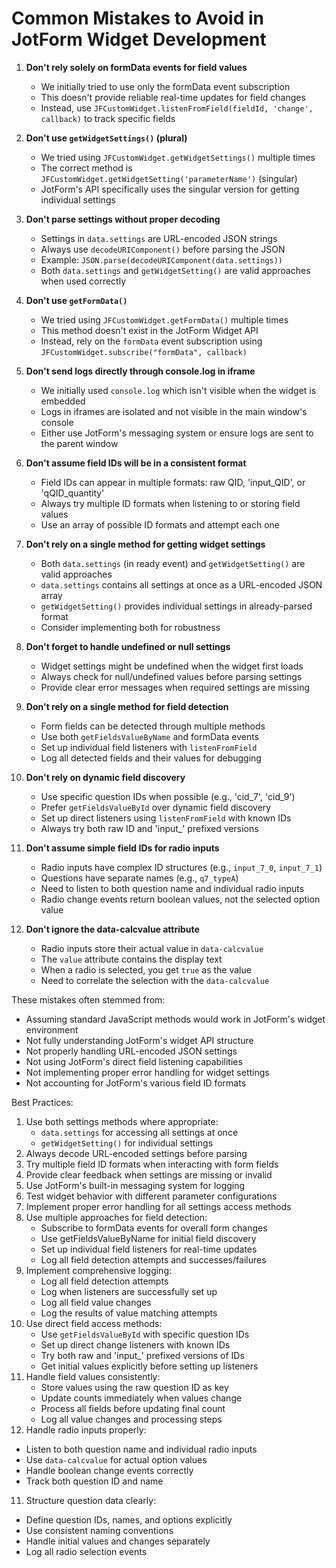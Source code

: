 # Common Mistakes to Avoid in JotForm Widget Development

1. **Don't rely solely on formData events for field values**
   - We initially tried to use only the formData event subscription
   - This doesn't provide reliable real-time updates for field changes
   - Instead, use `JFCustomWidget.listenFromField(fieldId, 'change', callback)` to track specific fields

2. **Don't use `getWidgetSettings()` (plural)**
   - We tried using `JFCustomWidget.getWidgetSettings()` multiple times
   - The correct method is `JFCustomWidget.getWidgetSetting('parameterName')` (singular)
   - JotForm's API specifically uses the singular version for getting individual settings

3. **Don't parse settings without proper decoding**
   - Settings in `data.settings` are URL-encoded JSON strings
   - Always use `decodeURIComponent()` before parsing the JSON
   - Example: `JSON.parse(decodeURIComponent(data.settings))`
   - Both `data.settings` and `getWidgetSetting()` are valid approaches when used correctly

4. **Don't use `getFormData()`**
   - We tried using `JFCustomWidget.getFormData()` multiple times
   - This method doesn't exist in the JotForm Widget API
   - Instead, rely on the `formData` event subscription using `JFCustomWidget.subscribe("formData", callback)`

5. **Don't send logs directly through console.log in iframe**
   - We initially used `console.log` which isn't visible when the widget is embedded
   - Logs in iframes are isolated and not visible in the main window's console
   - Either use JotForm's messaging system or ensure logs are sent to the parent window

6. **Don't assume field IDs will be in a consistent format**
   - Field IDs can appear in multiple formats: raw QID, 'input_QID', or 'qQID_quantity'
   - Always try multiple ID formats when listening to or storing field values
   - Use an array of possible ID formats and attempt each one

7. **Don't rely on a single method for getting widget settings**
   - Both `data.settings` (in ready event) and `getWidgetSetting()` are valid approaches
   - `data.settings` contains all settings at once as a URL-encoded JSON array
   - `getWidgetSetting()` provides individual settings in already-parsed format
   - Consider implementing both for robustness

8. **Don't forget to handle undefined or null settings**
   - Widget settings might be undefined when the widget first loads
   - Always check for null/undefined values before parsing settings
   - Provide clear error messages when required settings are missing

9. **Don't rely on a single method for field detection**
   - Form fields can be detected through multiple methods
   - Use both `getFieldsValueByName` and formData events
   - Set up individual field listeners with `listenFromField`
   - Log all detected fields and their values for debugging

10. **Don't rely on dynamic field discovery**
    - Use specific question IDs when possible (e.g., 'cid_7', 'cid_9')
    - Prefer `getFieldsValueById` over dynamic field discovery
    - Set up direct listeners using `listenFromField` with known IDs
    - Always try both raw ID and 'input_' prefixed versions

11. **Don't assume simple field IDs for radio inputs**
    - Radio inputs have complex ID structures (e.g., `input_7_0`, `input_7_1`)
    - Questions have separate names (e.g., `q7_typeA`)
    - Need to listen to both question name and individual radio inputs
    - Radio change events return boolean values, not the selected option value

12. **Don't ignore the data-calcvalue attribute**
    - Radio inputs store their actual value in `data-calcvalue`
    - The `value` attribute contains the display text
    - When a radio is selected, you get `true` as the value
    - Need to correlate the selection with the `data-calcvalue`

These mistakes often stemmed from:
- Assuming standard JavaScript methods would work in JotForm's widget environment
- Not fully understanding JotForm's widget API structure
- Not properly handling URL-encoded JSON settings
- Not using JotForm's direct field listening capabilities
- Not implementing proper error handling for widget settings
- Not accounting for JotForm's various field ID formats

Best Practices:
1. Use both settings methods where appropriate:
   - `data.settings` for accessing all settings at once
   - `getWidgetSetting()` for individual settings
2. Always decode URL-encoded settings before parsing
3. Try multiple field ID formats when interacting with form fields
4. Provide clear feedback when settings are missing or invalid
5. Use JotForm's built-in messaging system for logging
6. Test widget behavior with different parameter configurations
7. Implement proper error handling for all settings access methods
8. Use multiple approaches for field detection:
   - Subscribe to formData events for overall form changes
   - Use getFieldsValueByName for initial field discovery
   - Set up individual field listeners for real-time updates
   - Log all field detection attempts and successes/failures
9. Implement comprehensive logging:
   - Log all field detection attempts
   - Log when listeners are successfully set up
   - Log all field value changes
   - Log the results of value matching attempts
8. Use direct field access methods:
   - Use `getFieldsValueById` with specific question IDs
   - Set up direct change listeners with known IDs
   - Try both raw and 'input_' prefixed versions of IDs
   - Get initial values explicitly before setting up listeners
9. Handle field values consistently:
   - Store values using the raw question ID as key
   - Update counts immediately when values change
   - Process all fields before updating final count
   - Log all value changes and processing steps
10. Handle radio inputs properly:
   - Listen to both question name and individual radio inputs
   - Use `data-calcvalue` for actual option values
   - Handle boolean change events correctly
   - Track both question ID and name
11. Structure question data clearly:
   - Define question IDs, names, and options explicitly
   - Use consistent naming conventions
   - Handle initial values and changes separately
   - Log all radio selection events
